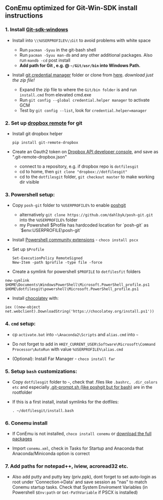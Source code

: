 ## ConEmu optimized for Git-Win-SDK install instructions
### 1. Install [Git-sdk-windows](https://github.com/git-for-windows/build-extra/releases/tag/git-sdk-1.0.3)
* Install into `\\%USERPROFILE%\\Git` to avoid problems with white space
    - Run `pacman -Syuu` in the git-bash shell
    - Run `pacman -Syuu man-db` and any other additional packages. Also run `mandb -cd` post install
    * **Add path for Git , e.g. @ `~/Git/usr/bin` into Windows Path.**


* Install [git credential manager](https://github.com/Microsoft/Git-Credential-Manager-for-Windows) folder or clone from   [here](https://github.com/Microsoft/Git-Credential-Manager-for-Windows/releases).  *download just the zip file!*
    - Expand the zip file to where the `Git/bin folder` is and run `install.cmd` from elevated cmd.exe
    - Run `git config --global credential.helper manager` to activate GCM
    - Test by `git config --list`, look for `credential.helper=manager`




### 2. Set up [dropbox remote](https://github.com/anishathalye/git-remote-dropbox) for git

* Install git dropbox helper

    `pip install git-remote-dropbox`

* Create an Oauth2 token on [Dropbox API developer console](https://www.dropbox.com/developers/apps), and save as ".git-remote-dropbox.json"
    - connect to a repository, e.g. if dropbox repo is `dotfilesgit`
    - cd to home, then `git clone "dropbox://dotfilesgit" `
    - cd to the `dotfilesgit` folder, `git checkout master` to make working dir visible


### 3. Powershell setup:
* Copy `posh-git` folder to `%USERPROFILE%` to enable [poshgit](http://dahlbyk.github.io/posh-git/)
    - alternatively `git clone https://github.com/dahlbyk/posh-git.git` into the `%USERPROFILE%` folder
    - my Powershell $Profile has hardcoded location for `posh-git` as `$env:USERPROFILE\posh-git`


* Install [Powershell community extensions](https://chocolatey.org/packages/pscx) - `choco install pscx`

* Set up `$Profile`
  ```
  Set-ExecutionPolicy RemoteSigned
  New-Item -path $profile -type file -force
  ```

* Create a symlink for powershell `$PROFILE` to `dotfilesfit` folders

 ```
 new-symlink $HOME\Documents\WindowsPowerShell\Microsoft.PowerShell_profile.ps1 $HOME\dotfilesgit\powershell\Microsoft.PowerShell_profile.ps1
 ```

* Install [chocolatey](https://github.com/chocolatey/choco/wiki/Installation) with:

 ```
 iex ((new-object net.webclient).DownloadString('https://chocolatey.org/install.ps1'))
 ```

### 4. `cmd` setup:

* cp `activate.bat` into `~\Anaconda2\Scripts` and `alias.cmd` into `~`

* Do not forget to add in `HKEY_CURRENT_USER\Software\Microsoft\Command Processor\AutoRun` with value `%USERPROFILE%\alias.cmd`

* (Optional): Install Far Manager - `choco install far`


### 5. Setup `bash` customizations:
* Copy `dotfilesgit` folder to `~`, check that .files like `.bashrc, .dir_colors etc` and especially [.git-prompt.sh \(like poshgit but for bash\)](https://github.com/lyze/posh-git-sh) are in the rootfolder
* If this is a first install, install symlinks for the dotfiles:

    `. ~/dotfilesgit/install.bash`


### 6. Conemu install
* If ConEmu is not installed, `choco install conemu` or [download the full packages](http://www.fosshub.com/ConEmu.html)

* Import `conemu.xml`, check in Tasks for Startup and Anaconda that Anaconda/Miniconda option is correct

### 7. Add paths for notepad++, iview, acroread32 etc.
* Also add putty and putty key (priv.ppk), dont forget to set auto-login as root under 'Connection->Data' and save session as "nas" to match Conemu startup tasks. Check that System Enviroment Variables (in Powershell `$Env:path` or `Get-PathVariable` if PSCX is installed)
